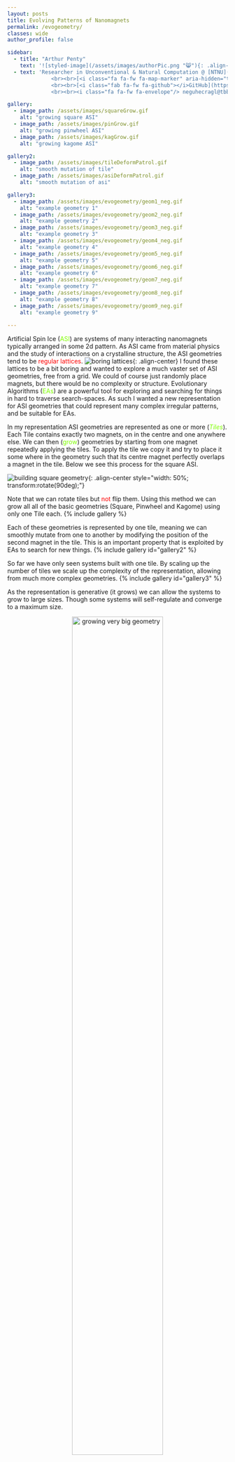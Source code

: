 ```yaml
---
layout: posts
title: Evolving Patterns of Nanomagnets
permalink: /evogeometry/
classes: wide
author_profile: false

sidebar:
  - title: "Arthur Penty"
    text: '![styled-image](/assets/images/authorPic.png "😸"){: .align-left style="width: 70%;"}'  
  - text: 'Researcher in Unconventional & Natural Computation @ [NTNU](https://www.ntnu.edu/employees/arthur.penty){:target="_blank"}
              <br><br>[<i class="fa fa-fw fa-map-marker" aria-hidden="true"></i>Norway](https://www.google.com/maps/place/Norway/){:target="_blank"}
              <br><br>[<i class="fab fa-fw fa-github"></i>GitHub](https://github.com/arth4){:target="_blank"}
              <br><br><i class="fa fa-fw fa-envelope"/> neguhecragl@tbbtyrznvy.pbz (rot13)'

gallery:
  - image_path: /assets/images/squareGrow.gif
    alt: "growing square ASI"
  - image_path: /assets/images/pinGrow.gif
    alt: "growing pinwheel ASI"
  - image_path: /assets/images/kagGrow.gif
    alt: "growing kagome ASI"

gallery2:
  - image_path: /assets/images/tileDeformPatrol.gif
    alt: "smooth mutation of tile"
  - image_path: /assets/images/asiDeformPatrol.gif
    alt: "smooth mutation of asi"

gallery3:
  - image_path: /assets/images/evogeometry/geom1_neg.gif
    alt: "example geometry 1"
  - image_path: /assets/images/evogeometry/geom2_neg.gif
    alt: "example geometry 2"
  - image_path: /assets/images/evogeometry/geom3_neg.gif
    alt: "example geometry 3"
  - image_path: /assets/images/evogeometry/geom4_neg.gif
    alt: "example geometry 4"
  - image_path: /assets/images/evogeometry/geom5_neg.gif
    alt: "example geometry 5"
  - image_path: /assets/images/evogeometry/geom6_neg.gif
    alt: "example geometry 6"
  - image_path: /assets/images/evogeometry/geom7_neg.gif
    alt: "example geometry 7"
  - image_path: /assets/images/evogeometry/geom8_neg.gif
    alt: "example geometry 8"
  - image_path: /assets/images/evogeometry/geom9_neg.gif
    alt: "example geometry 9"
    
---
```

<style>
g { color: Chartreuse }
r { color: Red }
</style>

Artificial Spin Ice (<g>ASI</g>) are systems of many interacting nanomagnets typically arranged in some 2d pattern. As ASI came from material physics and the study of interactions on a crystalline structure, the ASI geometries tend to be <r>regular lattices</r>. 
![boring lattices](/assets/images/evogeometry/exampleGeoms.png){: .align-center}
I found these lattices to be a bit boring and wanted to explore a much vaster set of ASI geometries, free from a grid. We could of course just randomly place magnets, but there would be no complexity or structure. Evolutionary Algorithms (<g>EAs</g>) are a powerful tool for exploring and searching for things in hard to traverse search-spaces. As such I wanted a new representation for ASI geometries that could represent many complex irregular patterns, and be suitable for EAs.

In my representation ASI geometries are represented as one or more (*<g>Tiles</g>*). Each Tile contains exactly two magnets, on in the centre and one anywhere else. We can then (<g>grow</g>) geometries by starting from one magnet repeatedly applying the tiles. To apply the tile we copy it and try to place it some where in the geometry such that its centre magnet perfectly overlaps a magnet in the tile. Below we see this process for the square ASI.

![building square geometry](/assets/images/sqrAsi_trans.gif){: .align-center style="width: 50%; transform:rotate(90deg);"}

Note that we can rotate tiles but <r>not</r> flip them. Using this method we can grow all all of the basic geometries (Square, Pinwheel and Kagome) using only one Tile each.
{% include gallery %}

Each of these geometries is represented by one tile, meaning we can smoothly mutate from one to another by modifying the position of the second magnet in the tile. This is an important property that is exploited by EAs to search for new things.
{% include gallery id="gallery2" %}

So far we have only seen systems built with one tile. By scaling up the number of tiles we scale up the complexity of the representation, allowing from much more complex geometries.
{% include gallery id="gallery3" %}

As the representation is generative (it grows) we can allow the systems to grow to large sizes. Though some systems will self-regulate and converge to a maximum size.


<figure>
    <p style="text-align:center;">
        <img src="/assets/images/evogeometry/bigAsiGrowCrop.gif" alt="growing very big geometry" style="width: 70%;">
    </p>
</figure>

For a more detailed explanation of this process or to see in in action, searching for geometries with certain features, see my publications: 
 - [A Representation of Artificial Spin Ice for Evolutionary Search.](https://direct.mit.edu/isal/proceedings-abstract/isal/33/99/102944)

 - [Evolving Artificial Spin Ice for Robust Computation](https://hdl.handle.net/11250/3132921)
